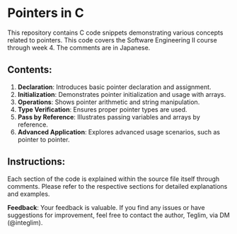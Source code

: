 # Pointers in C

This repository contains C code snippets demonstrating various concepts related to pointers. This code covers the Software Engineering II course through week 4. The comments are in Japanese.

## Contents:

1. **Declaration**: Introduces basic pointer declaration and assignment.
2. **Initialization**: Demonstrates pointer initialization and usage with arrays.
3. **Operations**: Shows pointer arithmetic and string manipulation.
4. **Type Verification**: Ensures proper pointer types are used.
5. **Pass by Reference**: Illustrates passing variables and arrays by reference.
6. **Advanced Application**: Explores advanced usage scenarios, such as pointer to pointer.

## Instructions:

Each section of the code is explained within the source file itself through comments. Please refer to the respective sections for detailed explanations and examples.

**Feedback**: Your feedback is valuable. If you find any issues or have suggestions for improvement, feel free to contact the author, Teglim, via DM (@integlim).
